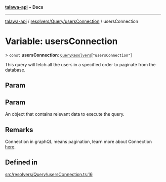 [**talawa-api**](../../../../README.md) • **Docs**

***

[talawa-api](../../../../modules.md) / [resolvers/Query/usersConnection](../README.md) / usersConnection

# Variable: usersConnection

\> `const` **usersConnection**: [`QueryResolvers`](../../../../types/generatedGraphQLTypes/type-aliases/QueryResolvers.md)\[`"usersConnection"`\]

This query will fetch all the users in a specified order to paginate from the database.

## Param

## Param

An object that contains relevant data to execute the query.

## Remarks

Connection in graphQL means pagination,
learn more about Connection [here](https://relay.dev/graphql/connections.htm).

## Defined in

[src/resolvers/Query/usersConnection.ts:16](https://github.com/PalisadoesFoundation/talawa-api/blob/67d017fd9312183a6b2bae1b160bc814f56ab5c2/src/resolvers/Query/usersConnection.ts#L16)
